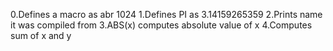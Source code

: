 0.Defines a macro as abr 1024
1.Defines PI as 3.14159265359
2.Prints name it was compiled from
3.ABS(x) computes absolute value of x
4.Computes sum of x and y
